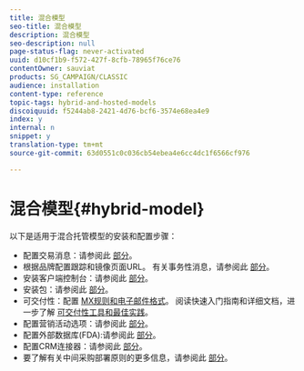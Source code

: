 ```yaml
---
title: 混合模型
seo-title: 混合模型
description: 混合模型
seo-description: null
page-status-flag: never-activated
uuid: d10cf1b9-f572-427f-8cfb-78965f76ce76
contentOwner: sauviat
products: SG_CAMPAIGN/CLASSIC
audience: installation
content-type: reference
topic-tags: hybrid-and-hosted-models
discoiquuid: f5244ab8-2421-4d76-bcf6-3574e68ea4e9
index: y
internal: n
snippet: y
translation-type: tm+mt
source-git-commit: 63d0551c0c036cb54ebea4e6cc4dc1f6566cf976

---
```



# 混合模型{#hybrid-model}

以下是适用于混合托管模型的安装和配置步骤：

* 配置交易消息：请参阅此 [部分](../../message-center/using/transactional-messaging-architecture.md)。
* 根据品牌配置跟踪和镜像页面URL。 有关事务性消息，请参阅此 [部分](../../message-center/using/configuring-multibranding.md)。
* 安装客户端控制台：请参阅此 [部分](../../installation/using/installing-the-client-console.md)。
* 安装包：请参阅此 [部分](../../installation/using/installing-campaign-standard-packages.md)。
* 可交付性：配置 [MX规则](../../installation/using/email-deliverability.md#mx-configuration)[和电子邮件格式](../../installation/using/email-deliverability.md#managing-email-formats)。 阅读快速入门指南和详细文档，进一步了解 [可交付性工具](https://docs.campaign.adobe.com/doc/AC/getting_started/EN/deliverability.html)[和最佳实践](../../delivery/using/about-deliverability.md)。
* 配置营销活动选项：请参阅此 [部分](../../installation/using/configuring-campaign-options.md)。
* 配置外部数据库(FDA):请参阅此 [部分](../../platform/using/about-fda.md)。
* 配置CRM连接器：请参阅此 [部分](../../platform/using/crm-connectors.md)。
* 要了解有关中间采购部署原则的更多信息，请参阅此 [部分](../../installation/using/mid-sourcing-deployment.md)。

